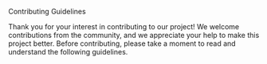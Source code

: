 Contributing Guidelines

Thank you for your interest in contributing to our project! We welcome contributions from the community, and we appreciate your help to make this project better.
Before contributing, please take a moment to read and understand the following guidelines.
